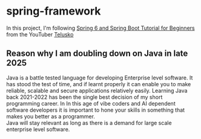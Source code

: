 # spring-framework
In this project, I'm following <a href="https://youtube.com/playlist?list=PLsyeobzWxl7qbKoSgR5ub6jolI8-ocxCF&si=YyChfixaB5FzxNbl">Spring 6 and Spring Boot Tutorial for Beginners</a> from the YouTuber <a href="https://www.youtube.com/@Telusko">Telusko</a>    

## Reason why I am doubling down on Java in late 2025
Java is a battle tested language for developing Enterprise level software. It has stood the test of time, and if learnt properly it can enable you to make reliable, scalable and secure applications relatively easily. Learning Java back 2021-2022 has been the single best decision of my short programming career. In In this age of vibe coders and AI dependent software developers it is important to hone your skills in something that makes you better as a programmer.   
Java will stay relevant as long as there is a demand for large scale enterprise level software.